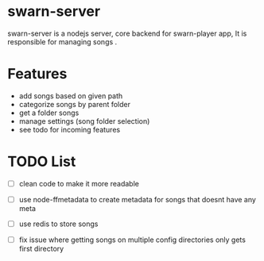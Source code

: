 # swarn-server

swarn-server is a nodejs server, core backend for swarn-player app, It is responsible for managing songs .


# Features

- add songs based on given path 
- categorize songs by parent folder 
- get a folder songs
- manage settings (song folder selection)
- see todo for incoming features

# TODO List
- [ ] clean code to make it more readable
- [ ]  use node-ffmetadata to create metadata for songs that doesnt have any meta
- [ ] use redis to store songs 
- [ ] fix issue where getting songs on multiple config directories only gets first directory

 

